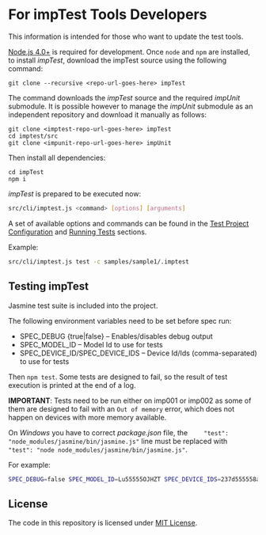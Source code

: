 # For impTest Tools Developers

This information is intended for those who want to update the test tools.

[Node.js 4.0+](https://nodejs.org/en/) is required for development.
Once `node` and `npm` are installed, to install *impTest*, download the impTest source using the following command:
```
git clone --recursive <repo-url-goes-here> impTest
```

The command downloads the *impTest* source and the required *impUnit* submodule. It is possible however to manage the *impUnit* submodule as an independent repository and download it manually as follows:

```
git clone <imptest-repo-url-goes-here> impTest
cd imptest/src
git clone <impunit-repo-url-goes-here> impUnit
```

Then install all dependencies:

```
cd impTest
npm i
```

*impTest* is prepared to be executed now:

```bash
src/cli/imptest.js <command> [options] [arguments]
```

A set of available options and commands can be found in the [Test Project Configuration](../README.md#test-project-configuration)
and [Running Tests](../README.md#running-tests) sections.

Example:

```bash
src/cli/imptest.js test -c samples/sample1/.imptest
```

## Testing impTest

Jasmine test suite is included into the project.

The following environment variables need to be set before spec run: 

- SPEC_DEBUG {true|false} – Enables/disables debug output
- SPEC_MODEL_ID – Model Id to use for tests
- SPEC_DEVICE_ID/SPEC_DEVICE_IDS – Device Id/Ids (comma-separated) to use for tests

Then `npm test`. Some tests are designed to fail, so the result of test execution is printed at the end of a log.

**IMPORTANT**: Tests need to be run either on imp001 or imp002 as some of them are designed to fail with an `Out of memory` error, which does not happen on devices with more memory available.

On *Windows* you have to correct _package.json_ file, the `    "test": "node_modules/jasmine/bin/jasmine.js"` line must be replaced with `    "test": "node node_modules/jasmine/bin/jasmine.js"`.

For example:

```bash
SPEC_DEBUG=false SPEC_MODEL_ID=Lu55555OJHZT SPEC_DEVICE_IDS=237d555558a609ee npm test
```

## License

The code in this repository is licensed under [MIT License](../LICENSE).
